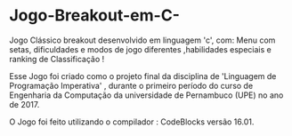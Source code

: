 # Jogo-Breakout-em-C-
Jogo Clássico breakout desenvolvido em linguagem 'c', com: Menu com setas, dificuldades e modos de jogo diferentes ,habilidades especiais e ranking de Classificação !

Esse Jogo foi criado como o projeto final da disciplina de 'Linguagem de Programação Imperativa' , durante o primeiro período do curso de Engenharia da Computação da universidade de Pernambuco (UPE) no ano de 2017.

O Jogo foi feito utilizando o compilador : CodeBlocks versão 16.01.
